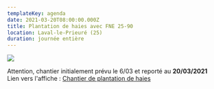 ```yaml
---
templateKey: agenda
date: 2021-03-20T08:00:00.000Z
title: Plantation de haies avec FNE 25-90
location: Laval-le-Prieuré (25)
duration: journée entière
---
```

![](/img/appel-à-bénévoles_plantation_laval-le-prieuré.jpg#center)

Attention, chantier initialement prévu le 6/03 et reporté au **20/03/2021**\
Lien vers l'affiche : <a href="/img/appel-à-bénévoles_plantation_06.03.21.jpg" target="_blank">Chantier de plantation de haies</a>